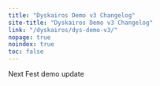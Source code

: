 ```yaml
---
title: "Dyskairos Demo v3 Changelog"
site-title: "Dyskairos Demo v3 Changelog"
link: "/dyskairos/dys-demo-v3/"
nopage: true
noindex: true
toc: false
---
```

Next Fest demo update